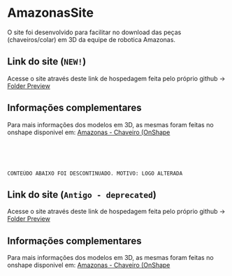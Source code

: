 # AmazonasSite
 O site foi desenvolvido para facilitar no download das peças (chaveiros/colar) em 3D da equipe de robotica Amazonas.



## Link do site (`NEW!`)
Acesse o site através deste link de hospedagem feita pelo próprio github -> [Folder Preview]()

## Informações complementares
 Para mais informações dos modelos em 3D, as mesmas foram feitas no onshape disponivel em:
 [Amazonas - Chaveiro (OnShape](https://cad.onshape.com/documents/e7f3783f84297d8c7a5de863/w/cacd478fd7e9d4b90f307f76/e/f58ea73eb703e56cf487e01d?renderMode=0&uiState=654ffda771a4a83b9ad5ab4f)

 <br> <br> <br>

```
CONTEÚDO ABAIXO FOI DESCONTINUADO. MOTIVO: LOGO ALTERADA
```
## Link do site (`Antigo - deprecated`)
Acesse o site através deste link de hospedagem feita pelo próprio github -> [Folder Preview](https://gustavoborges13.github.io/AmazonasSite/Site.html)

## Informações complementares
 Para mais informações dos modelos em 3D, as mesmas foram feitas no onshape disponivel em:
 [Amazonas - Chaveiro (OnShape](https://cad.onshape.com/documents/6f3f6b0c7c8f24eb9ed6bfc7/w/0244a9eca5074c8d70ef5f85/e/a1c84a689a0b47a1e0768857?renderMode=0&uiState=63d1bf2da10fc16ad6cfa429)
